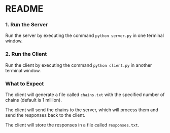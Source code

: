 # README

### 1. Run the Server

Run the server by executing the command `python server.py` in one terminal window.

### 2. Run the Client

Run the client by executing the command `python client.py` in another terminal window.

### What to Expect

The client will generate a file called `chains.txt` with the specified number of chains (default is 1 million).

The client will send the chains to the server, which will process them and send the responses back to the client.

The client will store the responses in a file called `responses.txt`.